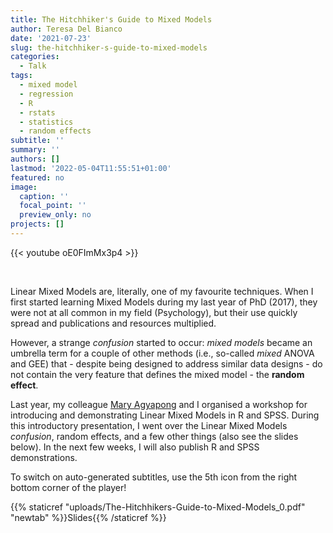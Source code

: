 ```yaml
---
title: The Hitchhiker's Guide to Mixed Models
author: Teresa Del Bianco
date: '2021-07-23'
slug: the-hitchhiker-s-guide-to-mixed-models
categories:
  - Talk
tags:
  - mixed model
  - regression
  - R
  - rstats
  - statistics
  - random effects
subtitle: ''
summary: ''
authors: []
lastmod: '2022-05-04T11:55:51+01:00'
featured: no
image:
  caption: ''
  focal_point: ''
  preview_only: no
projects: []
---
```


{{< youtube oE0FImMx3p4 >}}

<br>

Linear Mixed Models are, literally, one of my favourite techniques. When I first started learning Mixed Models during my last year of PhD (2017), they were not at all common in my field (Psychology), but their use quickly spread and publications and resources multiplied.

However, a strange *confusion* started to occur: *mixed models* became an umbrella term for a couple of other methods (i.e., so-called *mixed* ANOVA and GEE) that - despite being designed to address similar data designs - do not contain the very feature that defines the mixed model - the **random effect**.

Last year, my colleague [Mary Agyapong](https://twitter.com/_MaryAgyapong) and I organised a workshop for introducing and demonstrating Linear Mixed Models in R and SPSS. During this introductory presentation, I went over the Linear Mixed Models *confusion*, random effects, and a few other things (also see the slides below). In the next few weeks, I will also publish R and SPSS demonstrations.

To switch on auto-generated subtitles, use the 5th icon from the right bottom corner of the player!

{{% staticref "uploads/The-Hitchhikers-Guide-to-Mixed-Models_0.pdf" "newtab" %}}Slides{{% /staticref %}}
